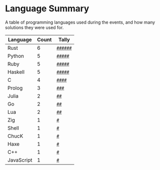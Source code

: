 # Language Summary

A table of programming languages used during the events, and how many solutions they were used for.

| Language | Count | Tally |
| --- | --- | --- |
| Rust | 6 | <code><a href="../2019/day_02.rs">#</a><a href="../2020/day_08.rs">#</a><a href="../2020/day_11.rs">#</a><a href="../2020/day_17.rs">#</a><a href="../2020/day_19.rs">#</a><a href="../2021/day_14.rs">#</a></code> |
| Python | 5 | <code><a href="../2020/day_05.py">#</a><a href="../2020/day_09.py">#</a><a href="../2020/day_10.py">#</a><a href="../2020/day_23.py">#</a><a href="../2021/day_15.py">#</a></code> |
| Ruby | 5 | <code><a href="../2020/day_02.rb">#</a><a href="../2020/day_14.rb">#</a><a href="../2020/day_16.rb">#</a><a href="../2020/day_21.rb">#</a><a href="../2021/day_08.rb">#</a></code> |
| Haskell | 5 | <code><a href="../2019/day_01.hs">#</a><a href="../2020/day_04.hs">#</a><a href="../2020/day_06.hs">#</a><a href="../2020/day_18.hs">#</a><a href="../2021/day_10.hs">#</a></code> |
| C | 4 | <code><a href="../2020/day_03.c">#</a><a href="../2020/day_12.c">#</a><a href="../2021/day_07.c">#</a><a href="../2021/day_18.c">#</a></code> |
| Prolog | 3 | <code><a href="../2020/day_07.pl">#</a><a href="../2021/day_03.pl">#</a><a href="../2021/day_12.pl">#</a></code> |
| Julia | 2 | <code><a href="../2021/day_05.jl">#</a><a href="../2021/day_09.jl">#</a></code> |
| Go | 2 | <code><a href="../2020/day_24.go">#</a><a href="../2021/day_04.go">#</a></code> |
| Lua | 2 | <code><a href="../2020/day_13.lua">#</a><a href="../2021/day_11.lua">#</a></code> |
| Zig | 1 | <code><a href="../2021/day_06.zig">#</a></code> |
| Shell | 1 | <code><a href="../2021/day_02.sh">#</a></code> |
| ChucK | 1 | <code><a href="../2021/day_01.ck">#</a></code> |
| Haxe | 1 | <code><a href="../2020/day_22.hx">#</a></code> |
| C++ | 1 | <code><a href="../2020/day_15.cpp">#</a></code> |
| JavaScript | 1 | <code><a href="../2020/day_01.js">#</a></code> |
